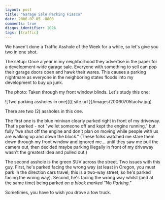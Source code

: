 ```yaml
---
layout: post
title: "Garage Sale Parking Fiasco"
date: 2006-07-05 -0800
comments: true
disqus_identifier: 1026
tags: [traffic]
---
```

We haven't done a Traffic Asshole of the Week for a while, so let's give
you two in one shot.

 The setup: Once a year in my neighborhood they advertise in the paper
for a development-wide garage sale. Everyone with something to sell can
pop their garage doors open and hawk their wares. This causes a parking
nightmare as everyone in the neighboring states floods into my
development to buy up junk.

 The photo: Taken through my front window blinds. Let's study this one:

 ![Two parking assholes in
one]({{ site.url }}/images/20060705taotw.jpg)

 There are two (2) assholes in this one.

 The first one is the blue minivan clearly parked right in front of my
driveway. That's parked - not "we let someone off and kept the engine
running," but fully "we shut off the engine and don't plan on moving
while people with us are walking up and down the block." (These folks
watched me stare them down through my front window and ignored me...
until they saw me pull the camera out, then decided maybe parking
illegally in front of my driveway wasn't the greatest idea and pulled
out.)

 The second asshole is the green SUV across the street. Two issues with
this guy. First, he's parked facing the wrong way (at least in Oregon,
you must park in the direction cars travel; this is a two-way street, so
he's parked facing the wrong way). Second, he's facing the wrong way
whilst (and at the same time) being parked *on a block marked "No
Parking."*

 Sometimes, you have to wish you drove a tow truck.

